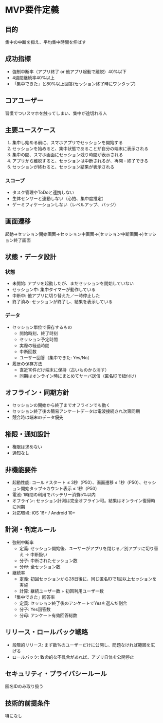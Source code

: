 # MVP要件定義

## 目的
集中の中断を抑え、平均集中時間を伸ばす

## 成功指標
- 強制中断率（アプリ終了 or 他アプリ起動で離脱）40%以下
- 4週間継続率40%以上
- 「集中できた」と80%以上回答(セッション終了時にワンタップ)

## コアユーザー
習慣でついスマホを触ってしまい、集中が途切れる人

## 主要ユースケース
1. 集中し始める前に、スマホアプリでセッションを開始する
2. セッションを始めると、集中状態であることが自分の端末に表示される
3. 集中の間、スマホ画面にセッション残り時間が表示される
4. アプリから離脱すると、セッションは中断されるが、再開・終了できる
5. セッションが終わると、セッション結果が表示される

### スコープ
- タスク管理やToDoと連携しない
- 生体センサーと連動しない（心拍、集中度推定）
- ゲーミフィケーションしない（レベルアップ、バッジ）

## 画面遷移
起動→セッション開始画面→セッション中画面→(セッション中断画面→)セッション終了画面

## 状態・データ設計
### 状態
- 未開始: アプリを起動したが、まだセッションを開始していない
- セッション中: 集中タイマーが動作している
- 中断中: 他アプリに切り替えた／一時停止した
- 終了済み: セッションが終了し、結果を表示している

### データ
- セッション単位で保存するもの
  - 開始時刻、終了時刻
  - セッション予定時間
  - 実際の経過時間
  - 中断回数
  - ユーザー回答（集中できた: Yes/No）
- 履歴の保存方法
  - 直近10件だけ端末に保持（古いものから消す）
  - 同期はオンライン時にまとめてサーバ送信（匿名IDで紐付け）

## オフライン・同期方針
- セッションの開始から終了までオフラインでも動く
- セッション終了後の簡易アンケートデータは電波接続され次第同期
- 競合時は端末のデータ優先

## 権限・通知設計
- 権限は求めない
- 通知なし

## 非機能要件
- 起動性能: コールドスタート ≤ 3秒（P50）、画面遷移 ≤ 1秒（P50）、セッション開始タップ→カウント表示 ≤ 1秒（P50）
- 電池: 1時間の利用でバッテリー消費5%以内
- オフライン: セッション計測は完全オフライン可。結果はオンライン復帰時に同期
- 対応環境: iOS 16+ / Android 10+

## 計測・判定ルール
- 強制中断率
  - 定義: セッション開始後、ユーザーがアプリを閉じる／別アプリに切り替え → 中断扱い
  - 分子: 中断されたセッション数
  - 分母: 全セッション数
- 継続率
  - 定義: 初回セッションから28日後に、同じ匿名IDで1回以上セッションを実施
  - 計算: 継続ユーザー数 ÷ 初回利用ユーザー数
- 「集中できた」回答率
  - 定義: セッション終了後のアンケートでYesを選んだ割合
  - 分子: Yes回答数
  - 分母: アンケート有効回答総数


## リリース・ロールバック戦略
- 段階的リリース: まず数%のユーザーだけに公開し、問題なければ範囲を広げる
- ロールバック: 致命的な不具合があれば、アプリ自体を公開停止

## セキュリティ・プライバシールール
匿名IDのみ取り扱う

## 技術的前提条件
特になし